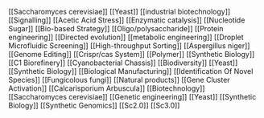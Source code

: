 [[Saccharomyces cerevisiae]]
[[Yeast]]
[[industrial biotechnology]]
[[Signalling]]
[[Acetic Acid Stress]]
[[Enzymatic catalysis]]
[[Nucleotide Sugar]]
[[Bio-based Strategy]]
[[Oligo/polysaccharide]]
[[Protein engineering]]
[[Directed evolution]]
[[metabolic engineering]]
[[Droplet Microfluidic Screening]]
[[High-throughput Sorting]]
[[Aspergillus niger]]
[[Genome Editing]]
[[Crispr/cas System]]
[[Polymer]]
[[Synthetic Biology]]
[[C1 Biorefinery]]
[[Cyanobacterial Chassis]]
[[Biodiversity]]
[[Yeast]]
[[Synthetic Biology]]
[[Biological Manufacturing]]
[[Identification Of Novel Species]]
[[Fungicolous fungi]]
[[Natural products]]
[[Gene Cluster Activation]]
[[Calcarisporium Arbuscula]]
[[Biotechnology]]
[[Saccharomyces cerevisiae]]
[[Genetic engineering]]
[[Yeast]]
[[Synthetic Biology]]
[[Synthetic Genomics]]
[[Sc2.0]]
[[Sc3.0]]
